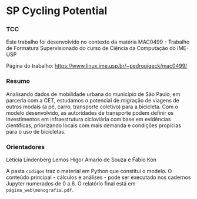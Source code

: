 # SP Cycling Potential

### TCC
Este trabalho foi desenvolvido no contexto da matéria MAC0499 - Trabalho de Formatura Supervisionado do curso de Ciência da Computação do IME-USP

Página do trabalho: https://www.linux.ime.usp.br/~pedrogigeck/mac0499/

### Resumo
Analisando dados de mobilidade urbana do município de São Paulo, em parceria com a CET, estudamos o potencial de migração de viagens de outros modais (a pé, carro, transporte coletivo) para a bicicleta. Com o modelo desenvolvido, as autoridades de transporte podem definir os investimentos em infraestrutura cicloviária com base em evidências científicas, priorizando locais com mais demanda e condições propícias para o uso de bicicletas. 

### Orientadores
Letícia Lindenberg Lemos
Higor Amario de Souza e
Fabio Kon

A pasta `codigos` traz o material em Python que constitui o modelo. O conteúdo principal - cálculos e análises - pode ser executado nos cadernos Jupyter numerados de 0 a 6. O relatório final está em `página_web\monografia.pdf`.
